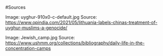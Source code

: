 #Sources

Image: uyghur-910x0-c-default.jpg
Source: https://www.opindia.com/2021/05/lithuania-labels-chinas-treatment-of-uyghur-muslims-a-genocide/

Image: Jewish_camp.jpg
Source: https://www.ushmm.org/collections/bibliography/daily-life-in-the-concentration-camps
